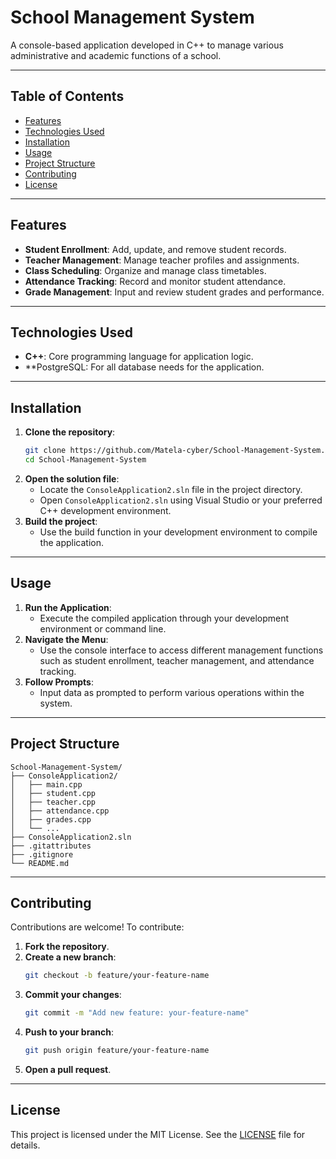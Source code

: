 # School Management System

A console-based application developed in C++ to manage various administrative and academic functions of a school.

---

## Table of Contents

- [Features](#features)
- [Technologies Used](#technologies-used)
- [Installation](#installation)
- [Usage](#usage)
- [Project Structure](#project-structure)
- [Contributing](#contributing)
- [License](#license)

---

## Features

- **Student Enrollment**: Add, update, and remove student records.
- **Teacher Management**: Manage teacher profiles and assignments.
- **Class Scheduling**: Organize and manage class timetables.
- **Attendance Tracking**: Record and monitor student attendance.
- **Grade Management**: Input and review student grades and performance.

---

## Technologies Used

- **C++**: Core programming language for application logic.
- **PostgreSQL: For all database needs for the application.

---

## Installation

1. **Clone the repository**:
   ```bash
   git clone https://github.com/Matela-cyber/School-Management-System.git
   cd School-Management-System
   ```
2. **Open the solution file**:
   - Locate the `ConsoleApplication2.sln` file in the project directory.
   - Open `ConsoleApplication2.sln` using Visual Studio or your preferred C++ development environment.
3. **Build the project**:
   - Use the build function in your development environment to compile the application.

---

## Usage

1. **Run the Application**:
   - Execute the compiled application through your development environment or command line.
2. **Navigate the Menu**:
   - Use the console interface to access different management functions such as student enrollment, teacher management, and attendance tracking.
3. **Follow Prompts**:
   - Input data as prompted to perform various operations within the system.

---

## Project Structure

```plaintext
School-Management-System/
├── ConsoleApplication2/
│   ├── main.cpp
│   ├── student.cpp
│   ├── teacher.cpp
│   ├── attendance.cpp
│   ├── grades.cpp
│   └── ...
├── ConsoleApplication2.sln
├── .gitattributes
├── .gitignore
└── README.md
```

---

## Contributing

Contributions are welcome! To contribute:

1. **Fork the repository**.
2. **Create a new branch**:
   ```bash
   git checkout -b feature/your-feature-name
   ```
3. **Commit your changes**:
   ```bash
   git commit -m "Add new feature: your-feature-name"
   ```
4. **Push to your branch**:
   ```bash
   git push origin feature/your-feature-name
   ```
5. **Open a pull request**.

---

## License

This project is licensed under the MIT License. See the [LICENSE](LICENSE) file for details.



 
